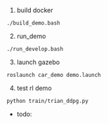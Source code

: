 1. build docker 

```
./build_demo.bash
```

2. run_demo
```
./run_develop.bash
```

3. launch gazebo
```
roslaunch car_demo demo.launch
```
4. test rl demo
```
python train/trian_ddpg.py
```
-  todo: 